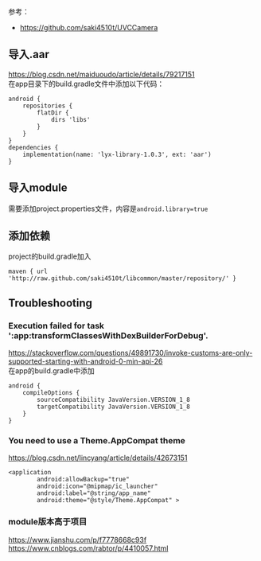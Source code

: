 参考：  
* https://github.com/saki4510t/UVCCamera  

## 导入.aar
https://blog.csdn.net/maiduoudo/article/details/79217151  
在app目录下的build.gradle文件中添加以下代码：  
```
android {
    repositories {
        flatDir {
            dirs 'libs' 
        } 
    } 
} 
dependencies {
    implementation(name: 'lyx-library-1.0.3', ext: 'aar')
}
```

## 导入module
需要添加project.properties文件，内容是`android.library=true`

## 添加依赖
project的build.gradle加入  
```
maven { url 'http://raw.github.com/saki4510t/libcommon/master/repository/' }
```

## Troubleshooting
### Execution failed for task ':app:transformClassesWithDexBuilderForDebug'.
https://stackoverflow.com/questions/49891730/invoke-customs-are-only-supported-starting-with-android-0-min-api-26  
在app的build.gradle中添加  
```
android {
    compileOptions {
        sourceCompatibility JavaVersion.VERSION_1_8
        targetCompatibility JavaVersion.VERSION_1_8
    }
}
```
### You need to use a Theme.AppCompat theme
https://blog.csdn.net/lincyang/article/details/42673151  
```
<application
        android:allowBackup="true"
        android:icon="@mipmap/ic_launcher"
        android:label="@string/app_name"
        android:theme="@style/Theme.AppCompat" >
```
### module版本高于项目
https://www.jianshu.com/p/f7778668c93f  
https://www.cnblogs.com/rabtor/p/4410057.html  
